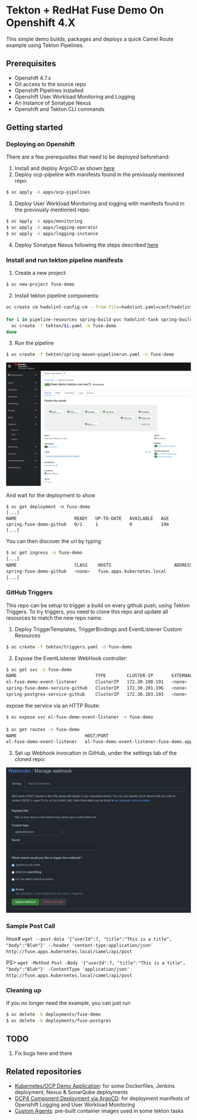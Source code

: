 # Tekton + RedHat Fuse Demo On Openshift 4.X

This simple demo builds, packages and deploys a quick Camel Route example using Tekton Pipelines.

## Prerequisites
- Openshift 4.7.x
- Git access to the source repo
- Openshift Pipelines installed
- Openshift User Workload Monitoring and Logging
- An instance of Sonatype Nexus
- Openshift and Tekton CLI commands

## Getting started

### Deploying on Openshift

There are a few prerequisites that need to be deployed beforehand:

1. Install and deploy ArgoCD as shown [here](https://github.com/mcaimi/ocp4-argocd)
2. Deploy ocp-pipeline with manifests found in the previously mentioned repo:

```bash
$ oc apply -k apps/ocp-pipelines
```

3. Deploy User Workload Monitoring and logging with manifests found in the previously mentioned repo:

```bash
$ oc apply -k apps/monitoring
$ oc apply -k apps/logging-operator
$ oc apply -k apps/logging-instance
```

4. Deploy Sonatype Nexus following the steps described [here](https://github.com/mcaimi/k8s-demo-app)

### Install and run tekton pipeline manifests

1. Create a new project:

```bash
$ oc new-project fuse-demo
```

2. Install tekton pipeline components:

```bash
oc create cm hadolint-config-cm --from-file=hadolint.yaml=conf/hadolint.yaml -n fuse-demo

for i in pipeline-resources spring-build-pvc hadolint-task spring-build-task kustomize-deployment-task spring-maven-task spring-nexus-tasl spring-maven-pipeline; do
  oc create -f tekton/$i.yaml -n fuse-demo
done
```

3. Run the pipeline

```bash
$ oc create -f tekton/spring-maven-pipelinerun.yaml -n fuse-demo
```

![OCP Pipeline Run](/assets/pipeline.png)

And wait for the deployment to show

```
$ oc get deployment -n fuse-demo
[...]
NAME                      READY   UP-TO-DATE   AVAILABLE   AGE
spring-fuse-demo-github   0/1     1            0           19m
[...]
```

You can then discover the url by typing

```bash
$ oc get ingress -n fuse-demo
[...]
NAME                      CLASS    HOSTS                        ADDRESS   PORTS   AGE
spring-fuse-demo-github   <none>   fuse.apps.kubernetes.local             80      2m29s
[...]
```

### GitHub Triggers

This repo can be setup to trigger a build on every github push, using Tekton Triggers.
To try triggers, you need to clone this repo and update all resources to match the new repo name.

1. Deploy TriggerTemplates, TriggerBindings and EventListener Custom Resources

```bash
$ oc create -f tekton/triggers.yaml -n fuse-demo
```

2. Expose the EventListener WebHook controller:

```bash
$ oc get svc -n fuse-demo
NAME                              TYPE        CLUSTER-IP       EXTERNAL-IP   PORT(S)             AGE
el-fuse-demo-event-listener       ClusterIP   172.30.198.191   <none>        8080/TCP            13m
spring-fuse-demo-service-github   ClusterIP   172.30.201.196   <none>        80/TCP              96m
spring-postgres-service-github    ClusterIP   172.30.103.193   <none>        5432/TCP,5433/TCP   148m
```

expose the service via an HTTP Route:

```bash
$ oc expose svc el-fuse-demo-event-listener -n fuse-demo

$ oc get routes -n fuse-demo
NAME                          HOST/PORT                                                                        PATH   SERVICES                      PORT            TERMINATION   WILDCARD
el-fuse-demo-event-listener   el-fuse-demo-event-listener-fuse-demo.apps.cluster-5698.sandbox539.opentlc.com          el-fuse-demo-event-listener   http-listener                 None
```

3. Set up Webhook invocation in GitHub, under the settings tab of the cloned repo:

![GitHub Webhook Setup](/assets/webhook.png)

### Sample Post Call

linux# ``wget --post-data '{"userId":7, "title":"This is a title", "body":"Blah"}' --header 'content-type:application/json' http://fuse.apps.kubernetes.local/camel/api/post``

PS> ``wget -Method Post -Body '{"userId":7, "title":"This is a title", "body":"Blah"}' -ContentType 'application/json' http://fuse.apps.kubernetes.local/camel/api/post``

### Cleaning up

If you no longer need the example, you can just run

```bash
$ oc delete -k deployments/fuse-demo
$ oc delete -k deployments/fuse-postgres
```

## TODO

1. Fix bugs here and there

## Related repositories

- [Kubernetes/OCP Demo Application](https://github.com/mcaimi/k8s-demo-app): for some Dockerfiles, Jenkins deployment, Nexus & SonarQube deployments
- [OCP4 Component Deployment via ArgoCD](https://github.com/mcaimi/ocp4-argocd): for deployment manifests of Openshift Logging and User Workload Monitoring
- [Custom Agents](https://hub.docker.com/u/mcaimi): pre-built container images used in some tekton tasks

